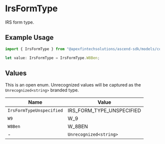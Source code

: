 # IrsFormType

IRS form type.

## Example Usage

```typescript
import { IrsFormType } from "@apexfintechsolutions/ascend-sdk/models/components";

let value: IrsFormType = IrsFormType.W8Ben;
```

## Values

This is an open enum. Unrecognized values will be captured as the `Unrecognized<string>` branded type.

| Name                      | Value                     |
| ------------------------- | ------------------------- |
| `IrsFormTypeUnspecified`  | IRS_FORM_TYPE_UNSPECIFIED |
| `W9`                      | W_9                       |
| `W8Ben`                   | W_8BEN                    |
| -                         | `Unrecognized<string>`    |